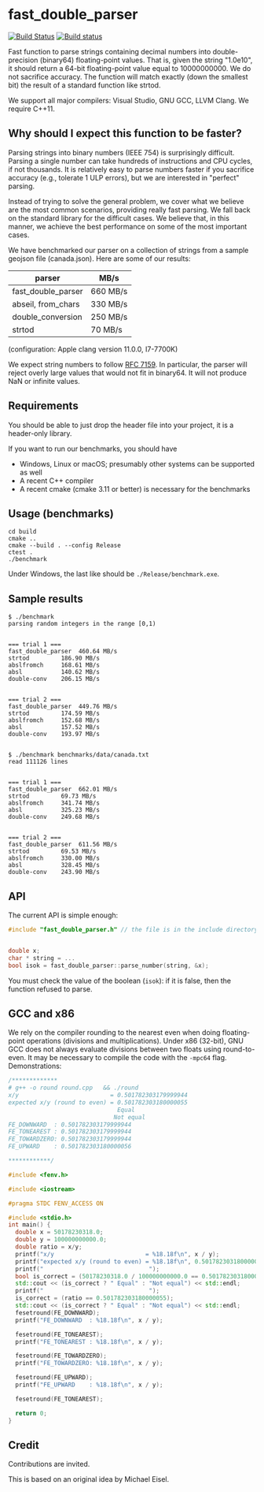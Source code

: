 # fast_double_parser
[![Build Status](https://cloud.drone.io/api/badges/lemire/fast_double_parser/status.svg)](https://cloud.drone.io/lemire/fast_double_parser) [![Build status](https://ci.appveyor.com/api/projects/status/y7215jgem4ggswnj/branch/master?svg=true)](https://ci.appveyor.com/project/lemire/fast-double-parser/branch/master)


Fast function to parse strings containing decimal numbers into double-precision (binary64) floating-point values.  That is, given the string "1.0e10", it should return a 64-bit floating-point value equal to 10000000000. We do not sacrifice accuracy. The function will match exactly (down the smallest bit) the result of a standard function like strtod.

We support all major compilers: Visual Studio, GNU GCC, LLVM Clang. We require C++11.

## Why should I expect this function to be faster?

Parsing strings into binary numbers (IEEE 754) is surprisingly difficult. Parsing a single number can take hundreds of instructions and CPU cycles, if not thousands. It is relatively easy to parse numbers faster if you sacrifice accuracy (e.g., tolerate 1 ULP errors), but we are interested in "perfect" parsing.

Instead of trying to solve the general problem, we cover what we believe are the most common scenarios, providing really fast parsing. We fall back on the standard library for the difficult cases. We believe that, in this manner, we achieve the best performance on some of the most important cases. 

We have benchmarked our parser on a collection of strings from a sample geojson file (canada.json). Here are some of our results:


| parser                                | MB/s |
| ------------------------------------- | ---- |
| fast_double_parser                    | 660 MB/s  |
| abseil, from_chars                    | 330 MB/s |
| double_conversion                     | 250 MB/s |
| strtod                    | 70 MB/s |

(configuration: Apple clang version 11.0.0, I7-7700K)

We expect string numbers to follow [RFC 7159](https://tools.ietf.org/html/rfc7159). In particular,
the parser will reject overly large values that would not fit in binary64. It will not produce
NaN or infinite values.

## Requirements

You should be able to just drop  the header file into your project, it is a header-only library.

If you want to run our benchmarks, you should have

- Windows, Linux or macOS; presumably other systems can be supported as well
- A recent C++ compiler
- A recent cmake (cmake 3.11 or better) is necessary for the benchmarks 

## Usage (benchmarks)

```
cd build
cmake ..
cmake --build . --config Release  
ctest .
./benchmark
```
Under Windows, the last like should be `./Release/benchmark.exe`.


## Sample results


```
$ ./benchmark 
parsing random integers in the range [0,1)


=== trial 1 ===
fast_double_parser  460.64 MB/s
strtod         186.90 MB/s
abslfromch     168.61 MB/s
absl           140.62 MB/s
double-conv    206.15 MB/s


=== trial 2 ===
fast_double_parser  449.76 MB/s
strtod         174.59 MB/s
abslfromch     152.68 MB/s
absl           157.52 MB/s
double-conv    193.97 MB/s


```

```
$ ./benchmark benchmarks/data/canada.txt
read 111126 lines 


=== trial 1 ===
fast_double_parser  662.01 MB/s
strtod         69.73 MB/s
abslfromch     341.74 MB/s
absl           325.23 MB/s
double-conv    249.68 MB/s


=== trial 2 ===
fast_double_parser  611.56 MB/s
strtod         69.53 MB/s
abslfromch     330.00 MB/s
absl           328.45 MB/s
double-conv    243.90 MB/s
```

## API

The current API is simple enough:

```C++
#include "fast_double_parser.h" // the file is in the include directory


double x;
char * string = ...
bool isok = fast_double_parser::parse_number(string, &x);
```

You must check the value of the boolean (`isok`): if it is false, then the function refused to parse.


## GCC and x86

We rely on the compiler rounding to the nearest even when doing floating-point operations (divisions and multiplications). Under x86 (32-bit), GNU GCC does not always evaluate divisions between two floats using round-to-even. It may be necessary to compile the code with the `-mpc64` flag. Demonstrations:

```C++
/*************
# g++ -o round round.cpp   && ./round 
x/y                          = 0.501782303179999944
expected x/y (round to even) = 0.501782303180000055
                               Equal
                              Not equal
FE_DOWNWARD  : 0.501782303179999944
FE_TONEAREST : 0.501782303179999944
FE_TOWARDZERO: 0.501782303179999944
FE_UPWARD    : 0.501782303180000056

************/

#include <fenv.h>

#include <iostream>

#pragma STDC FENV_ACCESS ON

#include <stdio.h>
int main() {
  double x = 50178230318.0;
  double y = 100000000000.0;
  double ratio = x/y;
  printf("x/y                          = %18.18f\n", x / y);
  printf("expected x/y (round to even) = %18.18f\n", 0.501782303180000055);
  printf("                              ");
  bool is_correct = (50178230318.0 / 100000000000.0 == 0.501782303180000055);
  std::cout << (is_correct ? " Equal" : "Not equal") << std::endl;
  printf("                              ");
  is_correct = (ratio == 0.501782303180000055);
  std::cout << (is_correct ? " Equal" : "Not equal") << std::endl;
  fesetround(FE_DOWNWARD);
  printf("FE_DOWNWARD  : %18.18f\n", x / y);

  fesetround(FE_TONEAREST);
  printf("FE_TONEAREST : %18.18f\n", x / y);

  fesetround(FE_TOWARDZERO);
  printf("FE_TOWARDZERO: %18.18f\n", x / y);

  fesetround(FE_UPWARD);
  printf("FE_UPWARD    : %18.18f\n", x / y);

  fesetround(FE_TONEAREST);

  return 0;
}
```


## Credit

Contributions are invited.

This is based on an original idea by Michael Eisel.

